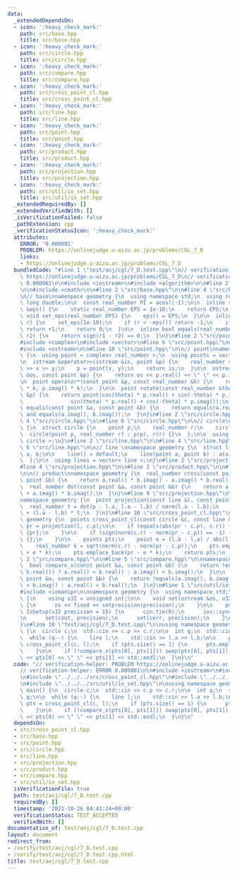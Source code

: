 ```yaml
---
data:
  _extendedDependsOn:
  - icon: ':heavy_check_mark:'
    path: src/base.hpp
    title: src/base.hpp
  - icon: ':heavy_check_mark:'
    path: src/circle.hpp
    title: src/circle.hpp
  - icon: ':heavy_check_mark:'
    path: src/compare.hpp
    title: src/compare.hpp
  - icon: ':heavy_check_mark:'
    path: src/cross_point_cl.hpp
    title: src/cross_point_cl.hpp
  - icon: ':heavy_check_mark:'
    path: src/line.hpp
    title: src/line.hpp
  - icon: ':heavy_check_mark:'
    path: src/point.hpp
    title: src/point.hpp
  - icon: ':heavy_check_mark:'
    path: src/product.hpp
    title: src/product.hpp
  - icon: ':heavy_check_mark:'
    path: src/projection.hpp
    title: src/projection.hpp
  - icon: ':heavy_check_mark:'
    path: src/util/io_set.hpp
    title: src/util/io_set.hpp
  _extendedRequiredBy: []
  _extendedVerifiedWith: []
  _isVerificationFailed: false
  _pathExtension: cpp
  _verificationStatusIcon: ':heavy_check_mark:'
  attributes:
    ERROR: '0.000001'
    PROBLEM: https://onlinejudge.u-aizu.ac.jp/problems/CGL_7_D
    links:
    - https://onlinejudge.u-aizu.ac.jp/problems/CGL_7_D
  bundledCode: "#line 1 \"test/aoj/cgl/7_D.test.cpp\"\n// verification-helper: PROBLEM\
    \ https://onlinejudge.u-aizu.ac.jp/problems/CGL_7_D\n// verification-helper: ERROR\
    \ 0.000001\n\n#include <iostream>\n#include <algorithm>\n\n#line 2 \"src/cross_point_cl.hpp\"\
    \n\n#include <cmath>\n\n#line 2 \"src/base.hpp\"\n\n#line 4 \"src/base.hpp\"\n\
    \n// base\nnamespace geometry {\n  using namespace std;\n  using real_number =\
    \ long double;\n\n  const real_number PI = acosl(-1);\n\n  inline static real_number\
    \ &eps() {\n    static real_number EPS = 1e-10;\n    return EPS;\n  }\n\n  static\
    \ void set_eps(real_number EPS) {\n    eps() = EPS;\n  }\n\n  inline int sign(real_number\
    \ r) {\n    set_eps(1e-10);\n    if (r < -eps()) return -1;\n    if (r > +eps())\
    \ return +1;\n    return 0;\n  }\n\n  inline bool equals(real_number r1, real_number\
    \ r2) {\n    return sign(r1 - r2) == 0;\n  }\n}\n#line 2 \"src/point.hpp\"\n\n\
    #include <complex>\n#include <vector>\n#line 6 \"src/point.hpp\"\n#include <istream>\n\
    #include <ostream>\n\n#line 10 \"src/point.hpp\"\n\n// point\nnamespace geometry\
    \ {\n  using point = complex< real_number >;\n  using points = vector< point >;\n\
    \n  istream &operator>>(istream &is, point &p) {\n    real_number x, y;\n    is\
    \ >> x >> y;\n    p = point(x, y);\n    return is;\n  }\n\n  ostream &operator<<(ostream\
    \ &os, const point &p) {\n    return os << p.real() << \" \" << p.imag();\n  }\n\
    \n  point operator*(const point &p, const real_number &k) {\n    return point(p.real()\
    \ * k, p.imag() * k);\n  }\n\n  point rotate(const real_number &theta, const point\
    \ &p) {\n    return point(cos(theta) * p.real() + sin(-theta) * p.imag(),\n  \
    \               sin(theta) * p.real() + cos(-theta) * p.imag());\n  }\n\n  bool\
    \ equals(const point &a, const point &b) {\n    return equals(a.real(), b.real())\
    \ and equals(a.imag(), b.imag());\n  }\n}\n#line 2 \"src/circle.hpp\"\n\n#line\
    \ 4 \"src/circle.hpp\"\n\n#line 6 \"src/circle.hpp\"\n\n// circle\nnamespace geometry\
    \ {\n  struct circle {\n    point p;\n    real_number r;\n    circle() {}\n  \
    \  circle(point p, real_number r) : p(p), r(r) {}\n  };\n\n  using circles = vector<\
    \ circle >;\n}\n#line 2 \"src/line.hpp\"\n\n#line 4 \"src/line.hpp\"\n\n#line\
    \ 6 \"src/line.hpp\"\n\n// line \nnamespace geometry {\n  struct line {\n    point\
    \ a, b;\n\n    line() = default;\n    line(point a, point b) : a(a), b(b) {}\n\
    \  };\n\n  using lines = vector< line >;\n}\n#line 2 \"src/projection.hpp\"\n\n\
    #line 4 \"src/projection.hpp\"\n\n#line 2 \"src/product.hpp\"\n\n#line 5 \"src/product.hpp\"\
    \n\n// product\nnamespace geometry {\n  real_number cross(const point &a, const\
    \ point &b) {\n    return a.real() * b.imag() - a.imag() * b.real();\n  }\n\n\
    \  real_number dot(const point &a, const point &b) {\n    return a.real() * b.real()\
    \ + a.imag() * b.imag();\n  }\n}\n#line 9 \"src/projection.hpp\"\n\n// projection\n\
    namespace geometry {\n  point projection(const line &l, const point &p) {\n  \
    \  real_number t = dot(p - l.a, l.a - l.b) / norm(l.a - l.b);\n    return l.a\
    \ + (l.a - l.b) * t;\n  }\n}\n#line 10 \"src/cross_point_cl.hpp\"\n\nnamespace\
    \ geometry {\n  points cross_point_cl(const circle &c, const line &l) {\n    point\
    \ pr = projection(l, c.p);\n\n    if (equals(abs(pr - c.p), c.r)) {\n      return\
    \ {pr};\n    }\n\n    if (sign(norm(c.r) - norm(pr - c.p)) == -1) {\n      return\
    \ {};\n    }\n\n    points pts;\n    point e = (l.b - l.a) / abs(l.b - l.a);\n\
    \    real_number k = sqrt(norm(c.r) - norm(pr - c.p));\n    pts.emplace_back(pr\
    \ + e * k);\n    pts.emplace_back(pr - e * k);\n    return pts;\n  }\n}\n#line\
    \ 2 \"src/compare.hpp\"\n\n#line 5 \"src/compare.hpp\"\n\nnamespace geometry {\n\
    \  bool compare_x(const point &a, const point &b) {\n    return !equals(a.real(),\
    \ b.real()) ? a.real() < b.real() : a.imag() < b.imag();\n  }\n\n  bool compare_y(const\
    \ point &a, const point &b) {\n    return !equals(a.imag(), b.imag()) ? a.imag()\
    \ < b.imag() : a.real() < b.real();\n  }\n}\n#line 1 \"src/util/io_set.hpp\"\n\
    #include <iomanip>\n\nnamespace geometry {\n  using namespace std;\n  class IoSetup\
    \ {\n    using u32 = unsigned int;\n\n    void set(ostream &os, u32 precision)\
    \ {\n      os << fixed << setprecision(precision);\n    }\n\n    public:\n   \
    \ IoSetup(u32 precision = 15) {\n      cin.tie(0);\n      ios::sync_with_stdio(0);\n\
    \n      set(cout, precision);\n      set(cerr, precision);\n    }\n  } iosetup;\n\
    }\n#line 10 \"test/aoj/cgl/7_D.test.cpp\"\n\nusing namespace geometry;\nint main()\
    \ {\n  circle c;\n  std::cin >> c.p >> c.r;\n\n  int q;\n  std::cin >> q;\n\n\
    \  while (q--) {\n    line l;\n    std::cin >> l.a >> l.b;\n\n    points pts =\
    \ cross_point_cl(c, l);\n    if (pts.size() == 1) {\n      pts.emplace_back(pts[0]);\n\
    \    }\n\n    if (!compare_x(pts[0], pts[1])) swap(pts[0], pts[1]);\n\n    std::cout\
    \ << pts[0] << \" \" << pts[1] << std::endl;\n  }\n}\n"
  code: "// verification-helper: PROBLEM https://onlinejudge.u-aizu.ac.jp/problems/CGL_7_D\n\
    // verification-helper: ERROR 0.000001\n\n#include <iostream>\n#include <algorithm>\n\
    \n#include \"../../../src/cross_point_cl.hpp\"\n#include \"../../../src/compare.hpp\"\
    \n#include \"../../../src/util/io_set.hpp\"\n\nusing namespace geometry;\nint\
    \ main() {\n  circle c;\n  std::cin >> c.p >> c.r;\n\n  int q;\n  std::cin >>\
    \ q;\n\n  while (q--) {\n    line l;\n    std::cin >> l.a >> l.b;\n\n    points\
    \ pts = cross_point_cl(c, l);\n    if (pts.size() == 1) {\n      pts.emplace_back(pts[0]);\n\
    \    }\n\n    if (!compare_x(pts[0], pts[1])) swap(pts[0], pts[1]);\n\n    std::cout\
    \ << pts[0] << \" \" << pts[1] << std::endl;\n  }\n}\n"
  dependsOn:
  - src/cross_point_cl.hpp
  - src/base.hpp
  - src/point.hpp
  - src/circle.hpp
  - src/line.hpp
  - src/projection.hpp
  - src/product.hpp
  - src/compare.hpp
  - src/util/io_set.hpp
  isVerificationFile: true
  path: test/aoj/cgl/7_D.test.cpp
  requiredBy: []
  timestamp: '2021-10-26 04:41:24+09:00'
  verificationStatus: TEST_ACCEPTED
  verifiedWith: []
documentation_of: test/aoj/cgl/7_D.test.cpp
layout: document
redirect_from:
- /verify/test/aoj/cgl/7_D.test.cpp
- /verify/test/aoj/cgl/7_D.test.cpp.html
title: test/aoj/cgl/7_D.test.cpp
---
```


